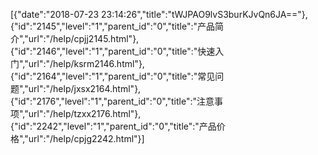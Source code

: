 [{"date":"2018-07-23 23:14:26","title":"tWJPAO9lvS3burKJvQn6JA=="},{"id":"2145","level":"1","parent_id":"0","title":"产品简介","url":"/help/cpjj2145.html"},{"id":"2146","level":"1","parent_id":"0","title":"快速入门","url":"/help/ksrm2146.html"},{"id":"2164","level":"1","parent_id":"0","title":"常见问题","url":"/help/jxsx2164.html"},{"id":"2176","level":"1","parent_id":"0","title":"注意事项","url":"/help/tzxx2176.html"},{"id":"2242","level":"1","parent_id":"0","title":"产品价格","url":"/help/cpjg2242.html"}]